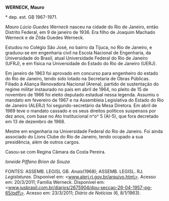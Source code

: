 **WERNECK, Mauro**

\* dep. est. GB 1967-1971.

*Mauro Lúcio Guedes Werneck* nasceu na cidade do Rio de Janeiro, então
Distrito Federal, em 9 de janeiro de 1936. Era filho de Joaquim Machado
Werneck e de Zilda Guedes Werneck.

Estudou no Colégio São José, no bairro da Tijuca, no Rio de Janeiro, e
graduou-se em engenharia civil na Escola Nacional de Engenharia, da
Universidade do Brasil, atual Universidade Federal do Rio de Janeiro
(UFRJ), e em física na Universidade do Estado do Rio de Janeiro (UERJ).

Em janeiro de 1963 foi aprovado em concurso para engenheiro do estado do
Rio de Janeiro, tendo sido lotado na Secretaria de Obras Públicas.
Filiado à Aliança Renovadora Nacional (Arena), partido de sustentação do
regime militar instaurado no país em abril de 1964, no pleito de 15 de
novembro de 1966 foi eleito deputado estadual nessa legenda. Assumiu o
mandato em fevereiro de 1967 e na Assembleia Legislativa do Estado do
Rio de Janeiro (ALERJ) foi segundo-secretário da Mesa Diretora. Em abril
de 1969 teve o mandato cassado e os seus direitos políticos suspensos
por dez anos, com base no Ato Institucional n^o^ 5 (AI-5), que fora
decretado em 13 de dezembro de 1968.

Mestre em engenharia na Universidade Federal do Rio de Janeiro. Foi
ainda associado do Lions Clube do Rio de Janeiro, tendo ocupado a sua
presidência, além de outros cargos.

Casou-se com Regina Câmara da Costa Pereira.

*Ioneide Piffano Brion de Souza*

FONTES: ASSEMB. LEGISL GB. *Anais*(1968); ASSEMB. LEGISL. RJ.
*Legislaturas*. Disponível em: \<www.alerj.rj.gov.br/arquivo.htm\>.
Acesso em: 20/3/2011; Família Werneck. Disponível em:
\<www.jusbrasil.com.br/diarios/2675904/dou-seccao-26-04-1957-pg-65/pdf\>.
Acesso em: 23/3/2011; *Diário de Notícias* (6, 8/1/1963).
